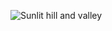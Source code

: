 ![Sunlit hill and valley](http://www.the-bikini.com/galleries-net/published_files/vlb_images1/net_micro_bikini_22.jpg)
